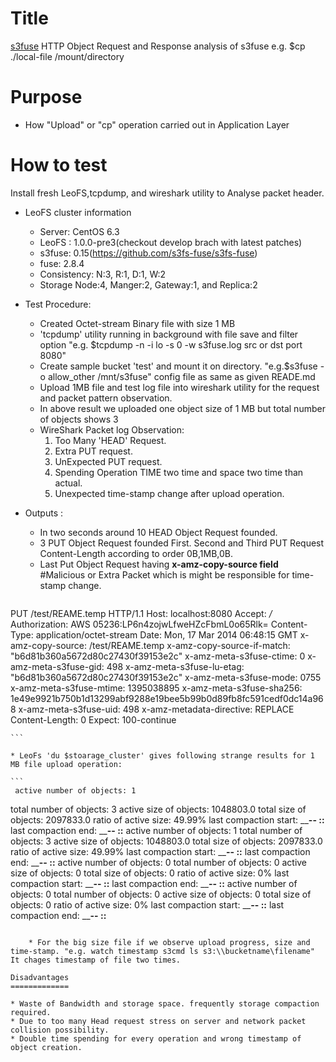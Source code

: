 Title
=====
[s3fuse](https://code.google.com/p/s3fuse/) HTTP Object Request and Response analysis of s3fuse
e.g. $cp ./local-file /mount/directory

Purpose
=======
* How "Upload" or "cp" operation carried out in Application Layer

How to test
===========
Install fresh LeoFS,tcpdump, and wireshark utility to Analyse packet header.   

* LeoFS cluster information
    * Server: CentOS 6.3
    * LeoFS : 1.0.0-pre3(checkout develop brach with latest patches)
    * s3fuse: 0.15(https://github.com/s3fs-fuse/s3fs-fuse)
    * fuse:   2.8.4
    * Consistency: N:3, R:1, D:1, W:2
    * Storage Node:4, Manger:2, Gateway:1, and Replica:2

* Test Procedure:
    * Created Octet-stream Binary file with size 1 MB
    * 'tcpdump' utility running in background with file save and filter option "e.g.  $tcpdump -n -i lo -s 0 -w s3fuse.log src or dst port 8080"
    * Create sample bucket 'test' and mount it on directory. "e.g.$s3fuse -o allow_other /mnt/s3fuse" config file as same as given READE.md
    * Upload 1MB file and test log file into wireshark utility for the request and packet pattern observation.
    * In above result we uploaded one object size of 1 MB but total number of objects shows 3 
    * WireShark Packet log Observation:
        1. Too Many 'HEAD' Request.
        2. Extra PUT request.
        3. UnExpected PUT request.
        4. Spending Operation TIME two time and space two time than actual.
        5. Unexpected time-stamp change after upload operation.
* Outputs :
    * In two seconds around 10 HEAD Object Request founded.
    * 3 PUT Object Request founded First. Second and Third PUT Request Content-Length according to order 0B,1MB,0B.
    * Last Put Object Request having **x-amz-copy-source field** #Malicious or Extra Packet which is might be responsible for time-stamp change.

    ```
PUT /test/REAME.temp HTTP/1.1
Host: localhost:8080
Accept: */*
Authorization: AWS 05236:LP6n4zojwLfweHZcFbmL0o65Rlk=
Content-Type: application/octet-stream
Date: Mon, 17 Mar 2014 06:48:15 GMT
x-amz-copy-source: /test/REAME.temp
x-amz-copy-source-if-match: "b6d81b360a5672d80c27430f39153e2c"
x-amz-meta-s3fuse-ctime: 0
x-amz-meta-s3fuse-gid: 498
x-amz-meta-s3fuse-lu-etag: "b6d81b360a5672d80c27430f39153e2c"
x-amz-meta-s3fuse-mode: 0755
x-amz-meta-s3fuse-mtime: 1395038895
x-amz-meta-s3fuse-sha256: 1e49e9921b750b1d13299abf9288e19bee5b99b0d89fb8fc591cedf0dc14a968
x-amz-meta-s3fuse-uid: 498
x-amz-metadata-directive: REPLACE
Content-Length: 0
Expect: 100-continue

    ```

    * LeoFs 'du $stoarage_cluster' gives following strange results for 1 MB file upload operation:

    ``` 
     active number of objects: 1
  total number of objects: 3
   active size of objects: 1048803.0
    total size of objects: 2097833.0
     ratio of active size: 49.99%
    last compaction start: ____-__-__ __:__:__
      last compaction end: ____-__-__ __:__:__
 active number of objects: 1
  total number of objects: 3
   active size of objects: 1048803.0
    total size of objects: 2097833.0
     ratio of active size: 49.99%
    last compaction start: ____-__-__ __:__:__
      last compaction end: ____-__-__ __:__:__
 active number of objects: 0
  total number of objects: 0
   active size of objects: 0
    total size of objects: 0
     ratio of active size: 0%
    last compaction start: ____-__-__ __:__:__
      last compaction end: ____-__-__ __:__:__
 active number of objects: 0
  total number of objects: 0
   active size of objects: 0
    total size of objects: 0
     ratio of active size: 0%
    last compaction start: ____-__-__ __:__:__
      last compaction end: ____-__-__ __:__:__ 
```

    * For the big size file if we observe upload progress, size and time-stamp. "e.g. watch timestamp s3cmd ls s3:\\bucketname\filename" It chages timestamp of file two times.

Disadvantages 
=============

* Waste of Bandwidth and storage space. frequently storage compaction required.
* Due to too many Head request stress on server and network packet collision possibility.
* Double time spending for every operation and wrong timestamp of object creation.
     
